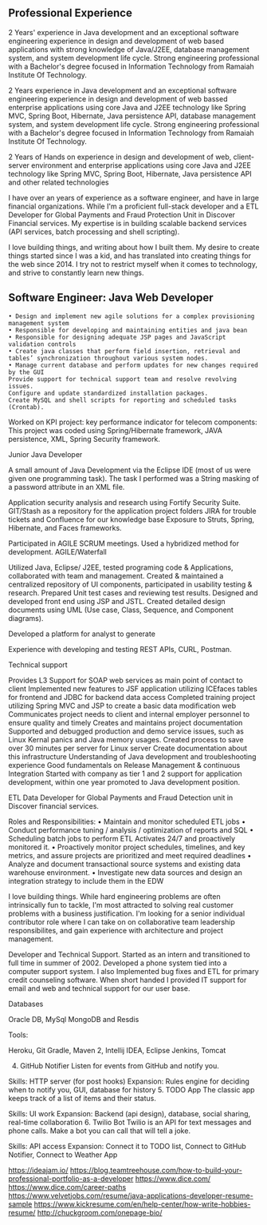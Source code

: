## Professional Experience

2 Years' experience in Java development and an exceptional software engineering experience in design and development of web based applications with strong knowledge of Java/J2EE,  database management system, and system development life cycle. 
Strong engineering professional with a Bachelor's degree focused in Information Technology from Ramaiah Institute Of Technology. 



2 Years experience in Java development and an exceptional software engineering experience in design and development of web
bassed enterprise applications using core Java and J2EE technology like Spring MVC, Spring Boot, Hibernate, Java persistence API, database management system, and system development life cycle. 
Strong engineering professional with a Bachelor's degree focused in Information Technology from Ramaiah Institute Of Technology. 


2 Years of Hands on experience in design and development of web, client-server environment and enterprise applications using core Java and J2EE technology like Spring MVC, Spring Boot, Hibernate, Java persistence API and other related  technologies 

I have over an years of experience as a software engineer, and have in large financial organizations. While I'm a proficient full-stack developer and a ETL Developer for Global Payments and Fraud Protection Unit in Discover Financial services. My expertise is in building scalable backend services (API services, batch processing and shell scripting).


I love building things, and writing about how I built them. My desire to create things started since I was a kid, and has translated into creating things for the web since 2014. I try not to restrict myself when it comes to technology, and strive to constantly learn new things.

## Software Engineer: Java Web Developer

	• Design and implement new agile solutions for a complex provisioning management system
	• Responsible for developing and maintaining entities and java bean
	• Responsible for designing adequate JSP pages and JavaScript validation controls
	• Create java classes that perform field insertion, retrieval and tables’ synchronization throughout various system nodes.
	• Manage current database and perform updates for new changes required by the GUI
	Provide support for technical support team and resolve revolving issues.
	Configure and update standardized installation packages.
	Create MySQL and shell scripts for reporting and scheduled tasks (Crontab).
  Worked on KPI project: key performance indicator for telecom components: This project was coded using Spring/Hibernate framework, JAVA persistence, XML, Spring Security framework.
  
Junior Java Developer

A small amount of Java Development via the Eclipse IDE (most of us were given one programming task). The task I performed was a String masking of a password attribute in an XML file.

Application security analysis and research using Fortify Security Suite.
GIT/Stash as a repository for the application project folders
JIRA for trouble tickets and Confluence for our knowledge base
Exposure to Struts, Spring, Hibernate, and Faces frameworks.


Participated in AGILE SCRUM meetings.
Used a hybridized method for development. AGILE/Waterfall

Utilized Java, Eclipse/ J2EE, tested programing code & Applications, collaborated with team and management.
Created & maintained a centralized repository of UI components, participated in usability testing & research.
Prepared Unit test cases and reviewing test results. Designed and developed front end using JSP and JSTL.
Created detailed design documents using UML (Use case, Class, Sequence, and Component diagrams).


Developed a platform for analyst to generate 


Experience with developing and testing REST APIs, CURL, Postman.


Technical support


Provides L3 Support for SOAP web services as main point of contact to client
Implemented new features to JSF application utilizing ICEfaces tables for frontend and JDBC for backend data access
Completed training project utilizing Spring MVC and JSP to create a basic data modification web
Communicates project needs to client and internal employer personnel to ensure quality and timely
Creates and maintains project documentation
Supported and debugged production and demo service issues, such as Linux Kernal panics and Java memory usages.
Created process to save over 30 minutes per server for Linux server
Create documentation about this infrastructure
Understanding of Java development and troubleshooting experience
Good fundamentals on Release Management & continuous Integration
Started with company as tier 1 and 2 support for application development, within one year promoted to Java development position.



ETL Data Developer for Global Payments and Fraud Detection unit in Discover financial services.

Roles and Responsibilities:
	• Maintain and monitor scheduled ETL jobs
	• Conduct performance tuning / analysis / optimization of reports and SQL
	• Scheduling batch jobs to perform ETL Activates 24/7 and proactively monitored it.
	• Proactively monitor project schedules, timelines, and key metrics, and assure projects are prioritized and meet required deadlines
	• Analyze and document transactional source systems and existing data warehouse environment.
	• Investigate new data sources and design an integration strategy to include them in the EDW


I love building things. While hard engineering problems are often intrinsically fun to tackle, I'm most attracted to solving real customer problems with a business justification. I'm looking for a senior individual contributor role where I can take on on collaborative team leadership responsibilites, and gain experience with architecture and project management.


Developer and Technical Support.
Started as an intern and transitioned to full time in summer of 2002. Developed a phone system tied into a computer support system. I also Implemented bug fixes and ETL for primary credit counseling software. When short handed I provided IT support for email and web and technical support for our user base. 


Databases

Oracle DB, MySql MongoDB and Resdis

Tools:

Heroku, Git Gradle, Maven 2, Intellij IDEA, Eclipse Jenkins, Tomcat

4. GitHub Notifier
Listen for events from GitHub and notify you.

Skills: HTTP server (for post hooks)
Expansion: Rules engine for deciding when to notify you, GUI, database for history
5. TODO App
The classic app keeps track of a list of items and their status.

Skills: UI work
Expansion: Backend (api design), database, social sharing, real-time collaboration
6. Twilio Bot
Twilio is an API for text messages and phone calls. Make a bot you can call that will tell a joke.

Skills: API access
Expansion: Connect it to TODO list, Connect to GitHub Notifier, Connect to Weather App


https://ideajam.io/
https://blog.teamtreehouse.com/how-to-build-your-professional-portfolio-as-a-developer
https://www.dice.com/
https://www.dice.com/career-paths
https://www.velvetjobs.com/resume/java-applications-developer-resume-sample
https://www.kickresume.com/en/help-center/how-write-hobbies-resume/
http://chuckgroom.com/onepage-bio/

